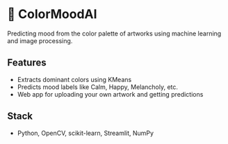 # 🎨 ColorMoodAI

Predicting mood from the color palette of artworks using machine learning and image processing.

## Features
- Extracts dominant colors using KMeans
- Predicts mood labels like Calm, Happy, Melancholy, etc.
- Web app for uploading your own artwork and getting predictions

## Stack
- Python, OpenCV, scikit-learn, Streamlit, NumPy
